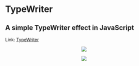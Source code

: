 # TypeWriter
<h2>A simple TypeWriter effect in JavaScript</h2>
<p>Link: <a href="https://isadoraalmeida.github.io/TypeWriter/">TypeWriter</a></p>
<p align="center">
<img src="https://1.bp.blogspot.com/-JPHsYVMaBok/X5uYl3qiuxI/AAAAAAAAcSI/k96mI1PO4QUN49OSoamqkIFvjaGlxDvNACLcBGAsYHQ/s310/Captura%2Bde%2BTela%2B2020-10-30%2Ba%25CC%2580s%2B01.36.51.png">
</p>
<p align="center">
<img src="https://1.bp.blogspot.com/-tgsKoni9D0I/X5uYlg16SBI/AAAAAAAAcSE/0RwA4GGVKWEKBM2J_clhG_P5pNKGvif0QCLcBGAsYHQ/s440/Captura%2Bde%2BTela%2B2020-10-30%2Ba%25CC%2580s%2B01.36.43.png">
</p>
